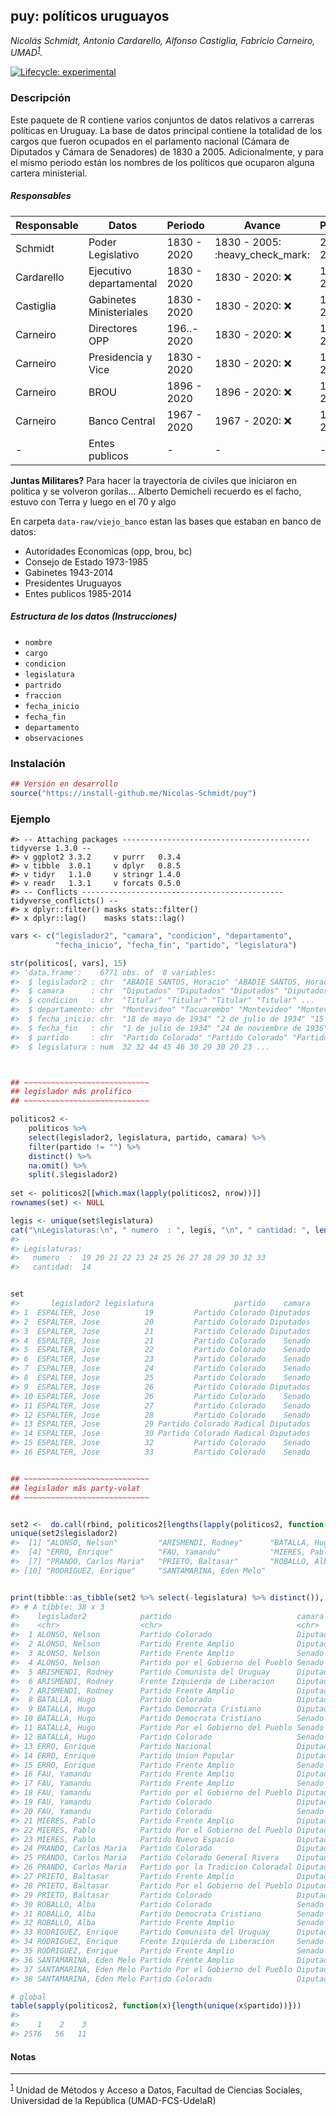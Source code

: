 
<!-- README.md is generated from README.Rmd. Please edit that file -->

## puy: políticos uruguayos

*Nicolás Schmidt, Antonio Cardarello, Alfonso Castiglia, Fabricio
Carneiro,
UMAD<sup><a id="fnr.1" class="footref" href="#fn.1">1</a></sup>.*

<!-- badges: start -->

[![Lifecycle:
experimental](https://img.shields.io/badge/lifecycle-experimental-orange.svg)](https://www.tidyverse.org/lifecycle/#experimental)
<!-- badges: end -->

### Descripción

Este paquete de R contiene varios conjuntos de datos relativos a
carreras políticas en Uruguay. La base de datos principal contiene la
totalidad de los cargos que fueron ocupados en el parlamento nacional
(Cámara de Diputados y Cámara de Senadores) de 1830 a 2005.
Adicionalmente, y para el mismo periodo están los nombres de los
políticos que ocuparon alguna cartera ministerial.

##### Responsables

| Responsable | Datos                   | Periodo     | Avance                            | Pendiente              | Status           |
| ----------- | ----------------------- | ----------- | --------------------------------- | ---------------------- | ---------------- |
| Schmidt     | Poder Legislativo       | 1830 - 2020 | 1830 - 2005: :heavy\_check\_mark: | 2006 - 2020: :warning: | 92% :arrow\_up:  |
| Cardarello  | Ejecutivo departamental | 1830 - 2020 | 1830 - 2020: :x:                  | 1830 - 2020: :warning: | 0% :arrow\_down: |
| Castiglia   | Gabinetes Ministeriales | 1830 - 2020 | 1830 - 2020: :x:                  | 1830 - 2020: :warning: | 0% :arrow\_down: |
| Carneiro    | Directores OPP          | 196..- 2020 | 1830 - 2020: :x:                  | 1830 - 2020: :warning: | 0% :arrow\_down: |
| Carneiro    | Presidencia y Vice      | 1830 - 2020 | 1830 - 2020: :x:                  | 1830 - 2020: :warning: | 0% :arrow\_down: |
| Carneiro    | BROU                    | 1896 - 2020 | 1896 - 2020: :x:                  | 1896 - 2020: :warning: | 0% :arrow\_down: |
| Carneiro    | Banco Central           | 1967 - 2020 | 1967 - 2020: :x:                  | 1967 - 2020: :warning: | 0% :arrow\_down: |
| \-          | Entes publicos          | \-          | \-                                | \-                     | \-               |

**Juntas Militares?** Para hacer la trayectoria de civiles que iniciaron
en politica y se volveron gorilas… Alberto Demicheli recuerdo es el
facho, estuvo con Terra y luego en el 70 y algo

En carpeta `data-raw/viejo_banco` estan las bases que estaban en banco
de datos:

  - Autoridades Economicas (opp, brou, bc)
  - Consejo de Estado 1973-1985
  - Gabinetes 1943-2014
  - Presidentes Uruguayos
  - Entes publicos 1985-2014

##### Estructura de los datos (Instrucciones)

  - `nombre`
  - `cargo`
  - `condicion`
  - `legislatura`
  - `partrido`
  - `fraccion`
  - `fecha_inicio`
  - `fecha_fin`
  - `departamento`
  - `observaciones`

### Instalación

``` r
## Versión en desarrollo
source("https://install-github.me/Nicolas-Schmidt/puy")
```

### Ejemplo

    #> -- Attaching packages ------------------------------------------ tidyverse 1.3.0 --
    #> v ggplot2 3.3.2     v purrr   0.3.4
    #> v tibble  3.0.1     v dplyr   0.8.5
    #> v tidyr   1.1.0     v stringr 1.4.0
    #> v readr   1.3.1     v forcats 0.5.0
    #> -- Conflicts --------------------------------------------- tidyverse_conflicts() --
    #> x dplyr::filter() masks stats::filter()
    #> x dplyr::lag()    masks stats::lag()

``` r
vars <- c("legislador2", "camara", "condicion", "departamento", 
          "fecha_inicio", "fecha_fin", "partido", "legislatura")

str(politicos[, vars], 15)
#> 'data.frame':    6771 obs. of  8 variables:
#>  $ legislador2 : chr  "ABADIE SANTOS, Horacio" "ABADIE SANTOS, Horacio" "ABDALA, Washington" "ABDALA, Washington" ...
#>  $ camara      : chr  "Diputados" "Diputados" "Diputados" "Diputados" ...
#>  $ condicion   : chr  "Titular" "Titular" "Titular" "Titular" ...
#>  $ departamento: chr  "Montevideo" "Tacuarembo" "Montevideo" "Montevideo" ...
#>  $ fecha_inicio: chr  "18 de mayo de 1934" "2 de julio de 1934" "15 de febrero de 1995" "15 de febrero de 2000" ...
#>  $ fecha_fin   : chr  "1 de julio de 1934" "24 de noviembre de 1936" "14 de febrero de 2000" "14 de febrero de 2005" ...
#>  $ partido     : chr  "Partido Colorado" "Partido Colorado" "Partido Colorado" "Partido Colorado" ...
#>  $ legislatura : num  32 32 44 45 46 30 29 30 20 23 ...



## ~~~~~~~~~~~~~~~~~~~~~~~~~~~~
## legislador más prolifico
## ~~~~~~~~~~~~~~~~~~~~~~~~~~~~

politicos2 <-
    politicos %>% 
    select(legislador2, legislatura, partido, camara) %>% 
    filter(partido != "") %>% 
    distinct() %>% 
    na.omit() %>% 
    split(.$legislador2)
    
set <- politicos2[[which.max(lapply(politicos2, nrow))]]
rownames(set) <- NULL

legis <- unique(set$legislatura)
cat("\nLegislaturas:\n", " numero  : ", legis, "\n", " cantidad: ", length(legis))
#> 
#> Legislaturas:
#>   numero  :  19 20 21 22 23 24 25 26 27 28 29 30 32 33 
#>   cantidad:  14


set
#>       legislador2 legislatura                  partido    camara
#> 1  ESPALTER, Jose          19         Partido Colorado Diputados
#> 2  ESPALTER, Jose          20         Partido Colorado Diputados
#> 3  ESPALTER, Jose          21         Partido Colorado Diputados
#> 4  ESPALTER, Jose          21         Partido Colorado    Senado
#> 5  ESPALTER, Jose          22         Partido Colorado    Senado
#> 6  ESPALTER, Jose          23         Partido Colorado    Senado
#> 7  ESPALTER, Jose          24         Partido Colorado    Senado
#> 8  ESPALTER, Jose          25         Partido Colorado    Senado
#> 9  ESPALTER, Jose          26         Partido Colorado Diputados
#> 10 ESPALTER, Jose          26         Partido Colorado    Senado
#> 11 ESPALTER, Jose          27         Partido Colorado    Senado
#> 12 ESPALTER, Jose          28         Partido Colorado    Senado
#> 13 ESPALTER, Jose          29 Partido Colorado Radical Diputados
#> 14 ESPALTER, Jose          30 Partido Colorado Radical Diputados
#> 15 ESPALTER, Jose          32         Partido Colorado    Senado
#> 16 ESPALTER, Jose          33         Partido Colorado    Senado


## ~~~~~~~~~~~~~~~~~~~~~~~~~~~~
## legislador más party-volat
## ~~~~~~~~~~~~~~~~~~~~~~~~~~~~


set2 <-  do.call(rbind, politicos2[lengths(lapply(politicos2, function(x){unique(x$partido)})) == 3])
unique(set2$legislador2)
#>  [1] "ALONSO, Nelson"         "ARISMENDI, Rodney"      "BATALLA, Hugo"         
#>  [4] "ERRO, Enrique"          "FAU, Yamandu"           "MIERES, Pablo"         
#>  [7] "PRANDO, Carlos Maria"   "PRIETO, Baltasar"       "ROBALLO, Alba"         
#> [10] "RODRIGUEZ, Enrique"     "SANTAMARINA, Eden Melo"


print(tibble::as_tibble(set2 %>% select(-legislatura) %>% distinct()), n = Inf)
#> # A tibble: 38 x 3
#>    legislador2            partido                            camara   
#>    <chr>                  <chr>                              <chr>    
#>  1 ALONSO, Nelson         Partido Colorado                   Diputados
#>  2 ALONSO, Nelson         Partido Frente Amplio              Diputados
#>  3 ALONSO, Nelson         Partido Frente Amplio              Senado   
#>  4 ALONSO, Nelson         Partido por el Gobierno del Pueblo Senado   
#>  5 ARISMENDI, Rodney      Partido Comunista del Uruguay      Diputados
#>  6 ARISMENDI, Rodney      Frente Izquierda de Liberacion     Diputados
#>  7 ARISMENDI, Rodney      Partido Frente Amplio              Diputados
#>  8 BATALLA, Hugo          Partido Colorado                   Diputados
#>  9 BATALLA, Hugo          Partido Democrata Cristiano        Diputados
#> 10 BATALLA, Hugo          Partido Democrata Cristiano        Senado   
#> 11 BATALLA, Hugo          Partido Por el Gobierno del Pueblo Senado   
#> 12 BATALLA, Hugo          Partido Colorado                   Senado   
#> 13 ERRO, Enrique          Partido Nacional                   Diputados
#> 14 ERRO, Enrique          Partido Union Popular              Diputados
#> 15 ERRO, Enrique          Partido Frente Amplio              Senado   
#> 16 FAU, Yamandu           Partido Frente Amplio              Diputados
#> 17 FAU, Yamandu           Partido Frente Amplio              Senado   
#> 18 FAU, Yamandu           Partido por el Gobierno del Pueblo Diputados
#> 19 FAU, Yamandu           Partido Colorado                   Diputados
#> 20 FAU, Yamandu           Partido Colorado                   Senado   
#> 21 MIERES, Pablo          Partido Frente Amplio              Diputados
#> 22 MIERES, Pablo          Partido Por el Gobierno del Pueblo Diputados
#> 23 MIERES, Pablo          Partido Nuevo Espacio              Diputados
#> 24 PRANDO, Carlos Maria   Partido Colorado                   Diputados
#> 25 PRANDO, Carlos Maria   Partido Colorado General Rivera    Diputados
#> 26 PRANDO, Carlos Maria   Partido por la Tradicion Coloradal Diputados
#> 27 PRIETO, Baltasar       Partido Frente Amplio              Diputados
#> 28 PRIETO, Baltasar       Partido Por el Gobierno del Pueblo Diputados
#> 29 PRIETO, Baltasar       Partido Colorado                   Diputados
#> 30 ROBALLO, Alba          Partido Colorado                   Senado   
#> 31 ROBALLO, Alba          Partido Democrata Cristiano        Senado   
#> 32 ROBALLO, Alba          Partido Frente Amplio              Senado   
#> 33 RODRIGUEZ, Enrique     Partido Comunista del Uruguay      Diputados
#> 34 RODRIGUEZ, Enrique     Frente Izquierda de Liberacion     Senado   
#> 35 RODRIGUEZ, Enrique     Partido Frente Amplio              Senado   
#> 36 SANTAMARINA, Eden Melo Partido Frente Amplio              Diputados
#> 37 SANTAMARINA, Eden Melo Partido Por el Gobierno del Pueblo Diputados
#> 38 SANTAMARINA, Eden Melo Partido Colorado                   Diputados

# global
table(sapply(politicos2, function(x){length(unique(x$partido))}))
#> 
#>    1    2    3 
#> 2576   56   11
```

#### Notas

-----

<sup><a id="fn.1" href="#fnr.1">1</a></sup> Unidad de Métodos y Acceso a
Datos, Facultad de Ciencias Sociales, Universidad de la República
(UMAD-FCS-UdelaR)
